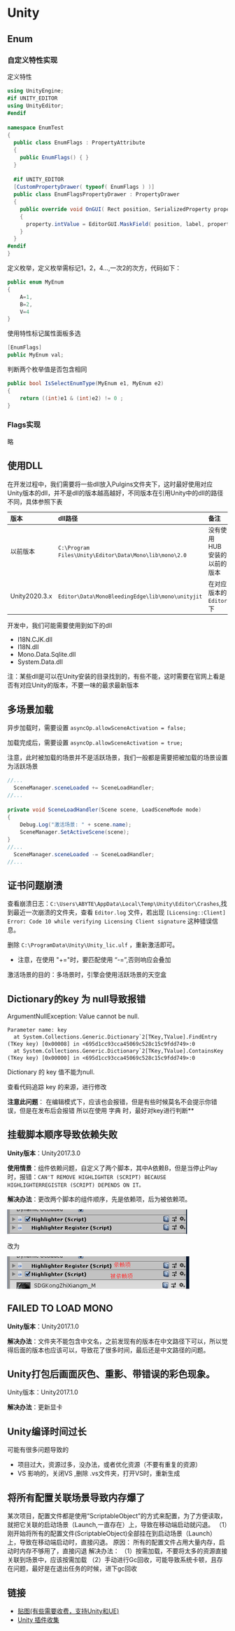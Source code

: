 # Unity

## Enum

### 自定义特性实现

定义特性

```c#
using UnityEngine;
#if UNITY_EDITOR
using UnityEditor;
#endif

namespace EnumTest
{
  public class EnumFlags : PropertyAttribute
  {
    public EnumFlags() { }
  }

  #if UNITY_EDITOR
  [CustomPropertyDrawer( typeof( EnumFlags ) )]
  public class EnumFlagsPropertyDrawer : PropertyDrawer
  {
    public override void OnGUI( Rect position, SerializedProperty property, GUIContent label )
    {
      property.intValue = EditorGUI.MaskField( position, label, property.intValue, property.enumNames);
    }
  }
#endif
}
```

定义枚举，定义枚举需标记1，2，4...,一次2的次方，代码如下：

```c#
public enum MyEnum
{
    A=1,
    B=2,
    V=4
}
```

使用特性标记属性面板多选

```c#
[EnumFlags]
public MyEnum val;
```

判断两个枚举值是否包含相同

```c#
public bool IsSelectEnumType(MyEnum e1, MyEnum e2)
{         
    return ((int)e1 & (int)e2) != 0 ;
}
```

### Flags实现

略

## 使用DLL

在开发过程中，我们需要将一些dll放入Pulgins文件夹下，这时最好使用对应Unity版本的dll，并不是dll的版本越高越好，不同版本在引用Unity中的dll的路径不同，具体参照下表

| 版本          | dll路径                                                  | 备注                        |
| :------------ | :------------------------------------------------------- | :-------------------------- |
| 以前版本      | `C:\Program Files\Unity\Editor\Data\Mono\lib\mono\2.0` | 没有使用HUB安装的以前的版本 |
| Unity2020.3.x | `Editor\Data\MonoBleedingEdge\lib\mono\unityjit`       | 在对应版本的 `Editor` 下  |

开发中，我们可能需要使用到如下的dll

- I18N.CJK.dll
- I18N.dll
- Mono.Data.Sqlite.dll
- System.Data.dll

注：某些dll是可以在Unity安装的目录找到的，有些不能，这时需要在官网上看是否有对应Unity的版本，不要一味的最求最新版本

## 多场景加载

异步加载时，需要设置 `asyncOp.allowSceneActivation = false;`

加载完成后，需要设置 `asyncOp.allowSceneActivation = true;`

注意，此时被加载的场景并不是活跃场景，我们一般都是需要把被加载的场景设置为活跃场景

```csharp
//...
  SceneManager.sceneLoaded += SceneLoadHandler;
//...

private void SceneLoadHandler(Scene scene, LoadSceneMode mode)
{
    Debug.Log("激活场景: " + scene.name);
    SceneManager.SetActiveScene(scene);
}
//...
  SceneManager.sceneLoaded -= SceneLoadHandler;
//...
```

## 证书问题崩溃

查看崩溃日志：`C:\Users\ABYTE\AppData\Local\Temp\Unity\Editor\Crashes`,找到最近一次崩溃的文件夹，查看 `Editor.log` 文件，若出现 `[Licensing::Client] Error: Code 10 while verifying Licensing Client signature` 这种错误信息。

删除 `C:\ProgramData\Unity\Unity_lic.ulf` ，重新激活即可。

- 注意，在使用 "+="时，要匹配使用 “-=”,否则响应会叠加

激活场景的目的：多场景时，引擎会使用活跃场景的天空盒

## Dictionary的key 为 null导致报错

ArgumentNullException: Value cannot be null.

```
Parameter name: key
  at System.Collections.Generic.Dictionary`2[TKey,TValue].FindEntry (TKey key) [0x00008] in <695d1cc93cca45069c528c15c9fdd749>:0 
  at System.Collections.Generic.Dictionary`2[TKey,TValue].ContainsKey (TKey key) [0x00000] in <695d1cc93cca45069c528c15c9fdd749>:0 
```

Dictionary 的 key 值不能为null.

查看代码追踪 key 的来源，进行修改

**注意此问题**：
在编辑模式下，应该也会报错，但是有些时候莫名不会提示你错误，但是在发布后会报错
所以在使用 字典 时，最好对key进行判断**

## 挂载脚本顺序导致依赖失败

**Unity版本**：Unity2017.3.0

**使用情景**：组件依赖问题，自定义了两个脚本，其中A依赖B，但是当停止Play时，报错：`CAN'T REMOVE HIGHLIGHTER (SCRIPT) BECAUSE HIGHLIGHTERREGISTER (SCRIPT) DEPENDS ON IT。`

**解决办法**：更改两个脚本的组件顺序，先是依赖项，后为被依赖项。

![1721199810487](image/unity/1721199810487.png)

改为

![1721199816545](image/unity/1721199816545.png)

## FAILED TO LOAD MONO

**Unity版本**：Unity2017.1.0

 **解决办法**：文件夹不能包含中文名，之前发现有的版本在中文路径下可以，所以觉得后面的版本也应该可以，导致花了很多时间，最后还是中文路径的问题。

## Unity打包后画面灰色、重影、带错误的彩色现象。

Unity版本：Unity2017.1.0

 **解决办法**：更新显卡

## Unity编译时间过长

可能有很多问题导致的

- 项目过大，资源过多，没办法，或者优化资源（不要有重复的资源）
- VS 影响的，关闭VS ,删除 .vs文件夹，打开VS时，重新生成

## 将所有配置关联场景导致内存爆了

某次项目，配置文件都是使用“ScriptableObject”的方式来配置，为了方便读取，就把它关联的启动场景（Launch,一直存在）上，导致在移动端启动就闪退。
（1）刚开始将所有的配置文件(ScriptableObject)全部挂在到启动场景（Launch）上，导致在移动端启动时，直接闪退。
原因：
所有的配置文件占用大量内存，启动时内存不够用了，直接闪退
解决办法：
（1）按需加载，不要将太多的资源直接关联到场景中，应该按需加载
（2）手动进行Gc回收，可能导致系统卡顿，且存在问题，最好是在退出任务的时候，进下gc回收

## 链接

* [贴图(有些需要收费，支持Unity和UE)](https://freepbr.com/materials/fiber-textured-wall1/)
* [Unity 插件收集](https://gitee.com/jackyuzju/UnityAssetsResources)
